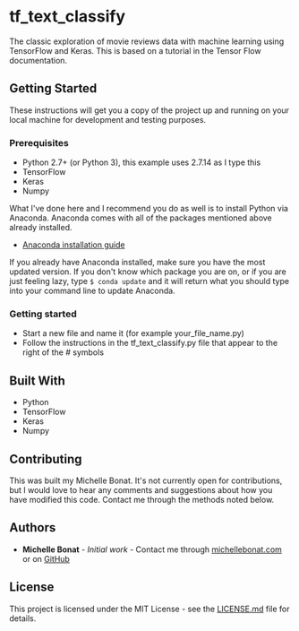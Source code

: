 # tf_text_classify
The classic exploration of movie reviews data with machine learning using TensorFlow and Keras. This is based on a tutorial in the Tensor Flow documentation. 

## Getting Started

These instructions will get you a copy of the project up and running on your local machine for development and testing purposes. 

### Prerequisites

- Python 2.7+ (or Python 3), this example uses 2.7.14 as I type this
- TensorFlow
- Keras
- Numpy

What I've done here and I recommend you do as well is to install Python via Anaconda. Anaconda comes with all of the packages mentioned above already installed. 
* [Anaconda installation guide](https://docs.continuum.io/anaconda/install)

If you already have Anaconda installed, make sure you have the most updated version. If you don't know which package you are on, or if you are just feeling lazy, type `$ conda update` and it will return what you should type into your command line to update Anaconda.

### Getting started

- Start a new file and name it (for example your_file_name.py)
- Follow the instructions in the tf_text_classify.py file that appear to the right of the # symbols

## Built With

- Python
- TensorFlow
- Keras
- Numpy

## Contributing

This was built my Michelle Bonat. It's not currently open for contributions, but I would love to hear any comments and suggestions about how you have modified this code. 
Contact me through the methods noted below. 

## Authors

* **Michelle Bonat** - *Initial work* - Contact me through [michellebonat.com](http://michellebonat.com/) or on [GitHub](https://github.com/michellebonat) 

## License

This project is licensed under the MIT License - see the [LICENSE.md](LICENSE.md) file for details.
